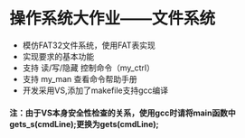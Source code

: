 # 操作系统大作业——文件系统
* 模仿FAT32文件系统，使用FAT表实现
* 实现要求的基本功能
* 支持 读/写/隐藏 控制命令（my_ctrl）
* 支持 my_man 查看命令帮助手册
* 开发采用VS,添加了makefile支持gcc编译
#### 注：由于VS本身安全性检查的关系，使用gcc时请将main函数中gets_s(cmdLine);更换为gets(cmdLine);